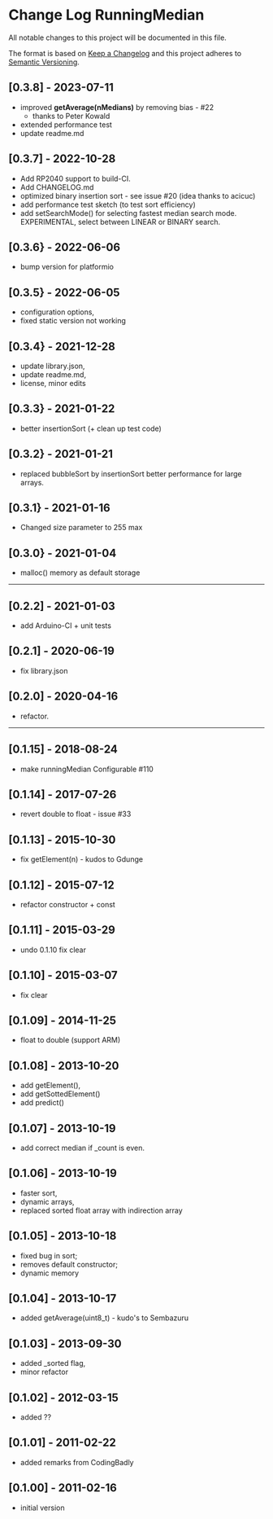 # Change Log RunningMedian

All notable changes to this project will be documented in this file.

The format is based on [Keep a Changelog](http://keepachangelog.com/)
and this project adheres to [Semantic Versioning](http://semver.org/).


## [0.3.8] - 2023-07-11
- improved **getAverage(nMedians)** by removing bias - #22
  - thanks to Peter Kowald
- extended performance test
- update readme.md


## [0.3.7] - 2022-10-28
- Add RP2040 support to build-CI.
- Add CHANGELOG.md
- optimized binary insertion sort - see issue #20 (idea thanks to acicuc)
- add performance test sketch (to test sort efficiency)
- add setSearchMode() for selecting fastest median search mode.  
  EXPERIMENTAL, select between LINEAR or BINARY search.  

## [0.3.6} - 2022-06-06
- bump version for platformio

## [0.3.5} - 2022-06-05
- configuration options, 
- fixed static version not working

## [0.3.4} - 2021-12-28
- update library.json, 
- update readme.md, 
- license, minor edits

## [0.3.3} - 2021-01-22  
- better insertionSort (+ clean up test code)

## [0.3.2} - 2021-01-21  
- replaced bubbleSort by insertionSort
  better performance for large arrays.

## [0.3.1} - 2021-01-16
- Changed size parameter to 255 max

## [0.3.0} - 2021-01-04
- malloc() memory as default storage

----

## [0.2.2] - 2021-01-03
- add Arduino-CI + unit tests

## [0.2.1] - 2020-06-19
- fix library.json

## [0.2.0] - 2020-04-16
- refactor.

----

## [0.1.15] - 2018-08-24
- make runningMedian Configurable #110

## [0.1.14] - 2017-07-26
- revert double to float - issue #33

## [0.1.13] - 2015-10-30
- fix getElement(n) - kudos to Gdunge

## [0.1.12] - 2015-07-12
- refactor constructor + const

## [0.1.11] - 2015-03-29
- undo 0.1.10 fix clear

## [0.1.10] - 2015-03-07
- fix clear

## [0.1.09] - 2014-11-25
- float to double (support ARM)

## [0.1.08] - 2013-10-20
- add getElement(), 
- add getSottedElement() 
- add predict()

## [0.1.07] - 2013-10-19
- add correct median if \_count is even.

## [0.1.06] - 2013-10-19
- faster sort, 
- dynamic arrays, 
- replaced sorted float array with indirection array

## [0.1.05] - 2013-10-18
- fixed bug in sort; 
- removes default constructor; 
- dynamic memory

## [0.1.04] - 2013-10-17
- added getAverage(uint8_t) - kudo's to Sembazuru

## [0.1.03] - 2013-09-30
- added \_sorted flag, 
- minor refactor

## [0.1.02] - 2012-03-15  
- added ??

## [0.1.01] - 2011-02-22
- added remarks from CodingBadly

## [0.1.00] - 2011-02-16
- initial version

